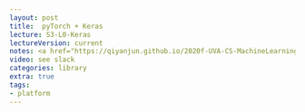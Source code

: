 ```yaml
---
layout: post
title:  pyTorch + Keras
lecture: S3-L0-Keras
lectureVersion: current
notes: <a href="https://qiyanjun.github.io/2020f-UVA-CS-MachineLearningDeep//Lectures/S3-L0-pytorch.pdf"> S3-L0-pytorch </a> + <a href="https://colab.research.google.com/drive/1mvj9ZB0o-Q49Xq9vYJW4GB09V41u5GeE?usp=sharing"> FastAI Cov19-Notebook </a>
video: see slack
categories: library
extra: true
tags:
- platform
---
```

